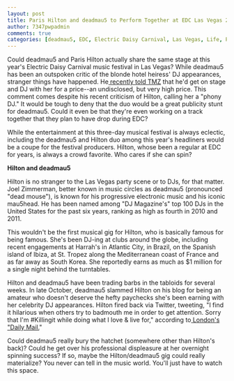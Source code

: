 ```yaml
---
layout: post
title: Paris Hilton and deadmau5 to Perform Together at EDC Las Vegas 2015
author: 7347pwpadmin
comments: true
categories: [deadmau5, EDC, Electric Daisy Carnival, Las Vegas, Life, Paris Hilton]
---
```

Could deadmau5 and Paris Hilton actually share the same stage at this year's Electric Daisy Carnival music festival in Las Vegas? While deadmau5 has been an outspoken critic of the blonde hotel heiress' DJ appearances, stranger things have happened. He<a href="http://www.tmz.com/2014/11/03/deadmau5-paris-hilton-perform-for-a-price-make-a-wish-video-beef-feud/" target="_blank" data-cke-saved-href="http://www.tmz.com/2014/11/03/deadmau5-paris-hilton-perform-for-a-price-make-a-wish-video-beef-feud/"> recently told TMZ</a> that he'd get on stage and DJ with her for a price--an undisclosed, but very high price. This comment comes despite his recent criticism of Hilton, calling her a "phony DJ." It would be tough to deny that the duo would be a great publicity stunt for deadmau5. Could it even be that they're even working on a track together that they plan to have drop during EDC?

While the entertainment at this three-day musical festival is always eclectic, including the deadmau5 and Hilton duo among this year's headliners would be a coupe for the festival producers. Hilton, whose been a regular at EDC for years, is always a crowd favorite. Who cares if she can spin?

<strong>Hilton and deadmau5</strong>

Hilton is no stranger to the Las Vegas party scene or to DJs, for that matter. Joel Zimmerman, better known in music circles as deadmau5 (pronounced "dead mouse"), is known for his progressive electronic music and his iconic mau5head. He has been named among "DJ Magazine's" top 100 DJs in the United States for the past six years, ranking as high as fourth in 2010 and 2011.

This wouldn't be the first musical gig for Hilton, who is basically famous for being famous. She's been DJ-ing at clubs around the globe, including recent engagements at Harrah's in Atlantic City, in Brazil, on the Spanish island of Ibiza, at St. Tropez along the Mediterranean coast of France and as far away as South Korea. She reportedly earns as much as $1 million for a single night behind the turntables.

Hilton and deadmau5 have been trading barbs in the tabloids for several weeks. In late October, deadmau5 slammed Hilton on his blog for being an amateur who doesn't deserve the hefty paychecks she's been earning with her celebrity DJ appearances. Hilton fired back via Twitter, tweeting, "I find it hilarious when others try to badmouth me in order to get attention. Sorry that I'm #Killingit while doing what I love &amp; live for," according to<a href="http://www.dailymail.co.uk/tvshowbiz/article-2806925/Paris-Hilton-hits-Deadmau5-criticized-skills-celebrity-DJ.html" target="_blank" data-cke-saved-href="http://www.dailymail.co.uk/tvshowbiz/article-2806925/Paris-Hilton-hits-Deadmau5-criticized-skills-celebrity-DJ.html"> London's "Daily Mail.</a>"

Could deadmau5 really bury the hatchet (somewhere other than Hilton's back)? Could he get over his professional displeasure at her overnight spinning success? If so, maybe the Hilton/deadmau5 gig could really materialize? You never can tell in the music world. You'll just have to watch this space.
